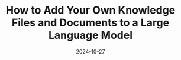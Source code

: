 ---
categories:
- RAG & Knowledge Management
date: 2024-10-27
description: Learn how to add your own knowledge files and documents to large language
  models (LLMs), both locally and online. We'll explore different methods like retraining,
  RAG, and context window uploading.
duration: 18 minutes
layout: course
level: Beginner
sections:
- description: Course overview and a quick demo of a modestly sized model running
    locally.
  timestamp: 00:00
  title: "\U0001F3A5 Introduction"
- description: Comparison of a 1 billion parameter model and a 70 billion parameter
    model's performance, highlighting speed differences in token generation.
  timestamp: 01:00
  title: "\U0001F680 Model Performance Comparison"
- description: 'Explains three primary methods for adding information: retraining,
    retrieval augmented generation (RAG), and uploading documents directly into the
    context window.'
  timestamp: 02:30
  title: "\U0001F4DA Methods for Adding Information to LLMs"
- description: Discusses the reasons why retraining LLMs is impractical for most users,
    focusing on accessibility, hardware/software requirements, and coding expertise.
  timestamp: 05:15
  title: "\U0001F914 Why Not Retraining?"
- description: A step-by-step guide on uploading documents to ChatGPT, demonstrating
    how to use uploaded documents for context-specific answers.
  timestamp: 06:40
  title: "\U0001F4CC Uploading Documents to ChatGPT's Context Window"
- description: Shows how to create a custom GPT instance within ChatGPT, uploading
    relevant documents to form its knowledge base.
  timestamp: 08:30
  title: "\U0001F916 Creating a Custom GPT with Context Documents"
- description: Demonstrates how to upload documents to a local Llama model using Open
    Web UI, enabling context-aware responses and referencing source documents.
  timestamp: '10:25'
  title: "\U0001F4BB Uploading Documents to Local Llama Model"
- description: Explains RAG as a dynamic information retrieval system, contrasting
    it with the static context window approach and highlighting its advantages for
    large or evolving data sets.
  timestamp: '11:30'
  title: "\U0001F50E Retrieval Augmented Generation (RAG)"
- description: A step-by-step guide on configuring RAG within the Llama and Open Web
    UI system, involving document scanning, registration, and model creation.
  timestamp: '14:00'
  title: ⚙️ Setting up RAG with Llama and Open Web UI
- description: Demonstrates using the newly created RAG-enabled custom model to answer
    specific questions, showcasing the retrieval and synthesis of information from
    the documents.
  timestamp: '16:40'
  title: "\U0001F4AA Using the RAG-Enabled Custom Model"
- description: Summary of the discussed methods, emphasizing their strengths and use
    cases.  Also includes a call to action.
  timestamp: '18:00'
  title: "\U0001F389 Conclusion"
tags:
- OpenAI
- ChatGPT
- Llama
- RAG
- Context Window
- LLM
thumbnail: https://i.ytimg.com/vi/fFgyOucIFuk/sddefault.jpg
title: How to Add Your Own Knowledge Files and Documents to a Large Language Model
videoId: fFgyOucIFuk
---